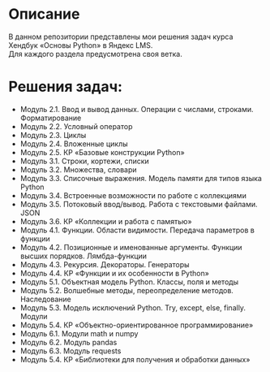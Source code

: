 # Описание
В данном репозитории представлены мои решения задач курса Хендбук «Основы Python» в Яндекс LMS.  
Для каждого раздела предусмотрена своя ветка.
# Решения задач:
- Модуль 2.1. Ввод и вывод данных. Операции с числами, строками. Форматирование
- Модуль 2.2. Условный оператор
- Модуль 2.3. Циклы
- Модуль 2.4. Вложенные циклы
- Модуль 2.5. КР «Базовые конструкции Python»
- Модуль 3.1. Строки, кортежи, списки
- Модуль 3.2. Множества, словари
- Модуль 3.3. Списочные выражения. Модель памяти для типов языка Python
- Модуль 3.4. Встроенные возможности по работе с коллекциями
- Модуль 3.5. Потоковый ввод/вывод. Работа с текстовыми файлами. JSON
- Модуль 3.6. КР «Коллекции и работа с памятью»
- Модуль 4.1. Функции. Области видимости. Передача параметров в функции
- Модуль 4.2. Позиционные и именованные аргументы. Функции высших порядков. Лямбда-функции
- Модуль 4.3. Рекурсия. Декораторы. Генераторы
- Модуль 4.4. КР «Функции и их особенности в Python»
- Модуль 5.1. Объектная модель Python. Классы, поля и методы
- Модуль 5.2. Волшебные методы, переопределение методов. Наследование
- Модуль 5.3. Модель исключений Python. Try, except, else, finally. Модули
- Модуль 5.4. КР «Объектно-ориентированное программирование»
- Модуль 6.1. Модули math и numpy
- Модуль 6.2. Модуль pandas
- Модуль 6.3. Модуль requests
- Модуль 5.4. КР «Библиотеки для получения и обработки данных»
